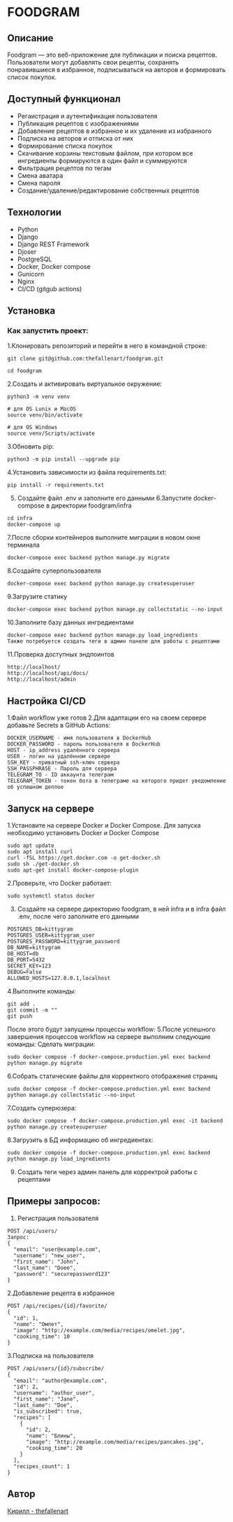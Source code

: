 # FOODGRAM

## Описание
Foodgram — это веб-приложение для публикации и поиска рецептов. Пользователи могут добавлять свои рецепты, сохранять понравившиеся в избранное, подписываться на авторов и формировать список покупок.

## Доступный функционал
+ Регаистрация и аутентификация пользователя
+ Публикация рецептов с изображениями
+ Добавление рецептов в избранное и их удаление из избранного
+ Подписка на авторов и отписка от них
+ Формирование списка покупок
+ Скачивание корзины текстовым файлом, при котором все ингредиенты формируются в один файл и суммируются
+ Фильтрация рецептов по тегам
+ Смена аватара
+ Смена пароля
+ Создание/удаление/редактирование собственных рецептов

## Технологии
+ Python
+ Django
+ Django REST Framework
+ Djoser
+ PostgreSQL
+ Docker, Docker compose
+ Gunicorn
+ Nginx
+ CI/CD (gitgub actions)

## Установка
### Как запустить проект:
1.Клонировать репозиторий и перейти в него в командной строке:
```
git clone git@github.com:thefallenart/foodgram.git
```
```
cd foodgram
```
2.Cоздать и активировать виртуальное окружение:
```
python3 -m venv venv
```
```
# для OS Lunix и MacOS
source venv/bin/activate

# для OS Windows
source venv/Scripts/activate
```
3.Обновить pip:
```
python3 -m pip install --upgrade pip
```
4.Установить зависимости из файла requirements.txt:
```
pip install -r requirements.txt
```
5. Создайте файл .env и заполните его данными
6.Запустите docker-compose в директории foodgram/infra
```
cd infra
docker-compose up
```
7.После сборки контейнеров выполните миграции в новом окне терминала
```
docker-compose exec backend python manage.py migrate
```
8.Создайте суперпользователя
```
docker-compose exec backend python manage.py createsuperuser
```
9.Загрузите статику 
```
docker-compose exec backend python manage.py collectstatic --no-input
```
10.Заполните базу данных ингредиентами
```
docker-compose exec backend python manage.py load_ingredients
Также потребуется создать теги в админ панеле для работы с рецептами
```
11.Проверка доступных эндпоинтов
```
http://localhost/
http://localhost/api/docs/
http://localhost/admin
```

## Настройка CI/CD
1.Файл workflow уже готов 
2.Для адаптации его на своем сервере добавьте Secrets в GitHub Actions:
```
DOCKER_USERNAME - имя пользователя в DockerHub
DOCKER_PASSWORD - пароль пользователя в DockerHub
HOST - ip_address удалённого сервера
USER - логин на удалённом сервере
SSH_KEY - приватный ssh-ключ сервера
SSH_PASSPHRASE - Пароль для сервера
TELEGRAM_TO - ID аккаунта телеграм
TELEGRAM_TOKEN - токен бота в телеграме на которого придет уведомление об успешном деплое 
```
## Запуск на сервере
1.Установите на сервере Docker и Docker Compose. Для запуска необходимо установить Docker и Docker Compose
```
sudo apt update
sudo apt install curl
curl -fSL https://get.docker.com -o get-docker.sh
sudo sh ./get-docker.sh
sudo apt-get install docker-compose-plugin
```
2.Проверьте, что Docker работает:
```
sudo systemctl status docker
```
3. Создайте на сервере директорию foodgram, в ней infra и в infra файл .env, после чего заполните его данными
```
POSTGRES_DB=kittygram
POSTGRES_USER=kittygram_user
POSTGRES_PASSWORD=kittygram_password
DB_NAME=kittygram
DB_HOST=db
DB_PORT=5432
SECRET_KEY=123
DEBUG=False
ALLOWED_HOSTS=127.0.0.1,localhost
```
4.Выполните команды:
```
git add .
git commit -m ""
git push
```
После этого будут запущены процессы workflow:
5.После успешного завершения процессов workflow на сервере выполним следующие команды:
Сделать миграции:
```
sudo docker compose -f docker-compose.production.yml exec backend python manage.py migrate
```
6.Собрать статические файлы для корректного отображения страниц
```
sudo docker compose -f docker-compose.production.yml exec backend python manage.py collectstatic --no-input
```
7.Создать суперюзера:
```
sudo docker compose -f docker-compose.production.yml exec -it backend python manage.py createsuperuser
```
8.Загрузить в БД информацию об ингредиентах:
```
sudo docker compose -f docker-compose.production.yml exec backend python manage.py load_ingredients
```
9. Создать теги через админ панель для корректрой работы с рецептами

## Примеры запросов: 
1. Регистрация пользователя
```
POST /api/users/
Запрос:
{
  "email": "user@example.com",
  "username": "new_user",
  "first_name": "John",
  "last_name": "Doee",
  "password": "securepassword123"
}
```
2.Добавление рецепта в избранное
```
POST /api/recipes/{id}/favorite/
{
  "id": 1,
  "name": "Омлет",
  "image": "http://example.com/media/recipes/omelet.jpg",
  "cooking_time": 10
}
```
3.Подписка на пользователя
```
POST /api/users/{id}/subscribe/
{
  "email": "author@example.com",
  "id": 2,
  "username": "author_user",
  "first_name": "Jane",
  "last_name": "Doe",
  "is_subscribed": true,
  "recipes": [
    {
      "id": 2,
      "name": "Блины",
      "image": "http://example.com/media/recipes/pancakes.jpg",
      "cooking_time": 20
    }
  ],
  "recipes_count": 1
}
```
## Автор
[Кирилл - thefallenart](https://github.com/thefallenart)

